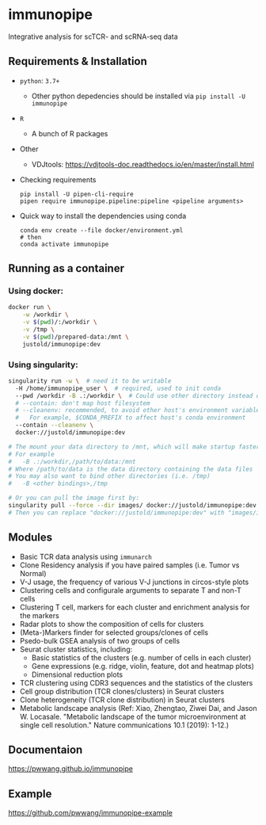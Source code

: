 # immunopipe

Integrative analysis for scTCR- and scRNA-seq data

## Requirements & Installation

- `python`: `3.7+`
    - Other python depedencies should be installed via `pip install -U immunopipe`

- `R`
    - A bunch of R packages

- Other
  - VDJtools: https://vdjtools-doc.readthedocs.io/en/master/install.html

- Checking requirements

  ```shell
  pip install -U pipen-cli-require
  pipen require immunopipe.pipeline:pipeline <pipeline arguments>
  ```

- Quick way to install the dependencies using conda
  ```shell
  conda env create --file docker/environment.yml
  # then
  conda activate immunopipe
  ```

## Running as a container

### Using docker:

```bash
docker run \
    -w /workdir \
    -v $(pwd)/:/workdir \
    -v /tmp \
    -v $(pwd)/prepared-data:/mnt \
    justold/immunopipe:dev
```

### Using singularity:

```bash
singularity run -w \  # need it to be writable
  -H /home/immunopipe_user \  # required, used to init conda
  --pwd /workdir -B .:/workdir \  # Could use other directory instead of "."
  # --contain: don't map host filesystem
  # --cleanenv: recommended, to avoid other host's environment variables to be used
  #   For example, $CONDA_PREFIX to affect host's conda environment
  --contain --cleanenv \
  docker://justold/immunopipe:dev

# The mount your data directory to /mnt, which will make startup faster
# For example
#   -B .:/workdir,/path/to/data:/mnt
# Where /path/to/data is the data directory containing the data files
# You may also want to bind other directories (i.e. /tmp)
#   -B <other bindings>,/tmp

# Or you can pull the image first by:
singularity pull --force --dir images/ docker://justold/immunopipe:dev
# Then you can replace "docker://justold/immunopipe:dev" with "images/immunopipe.sif"
```

## Modules

- Basic TCR data analysis using `immunarch`
- Clone Residency analysis if you have paired samples (i.e. Tumor vs Normal)
- V-J usage, the frequency of various V-J junctions in circos-style plots
- Clustering cells and configurale arguments to separate T and non-T cells
- Clustering T cell, markers for each cluster and enrichment analysis for the markers
- Radar plots to show the composition of cells for clusters
- (Meta-)Markers finder for selected groups/clones of cells
- Psedo-bulk GSEA analysis of two groups of cells
- Seurat cluster statistics, including:
  - Basic statistics of the clusters (e.g. number of cells in each cluster)
  - Gene expressions (e.g. ridge, violin, feature, dot and heatmap plots)
  - Dimensional reduction plots
- TCR clustering using CDR3 sequences and the statistics of the clusters
- Cell group distribution (TCR clones/clusters) in Seurat clusters
- Clone heterogeneity (TCR clone distribution) in Seurat clusters
- Metabolic landscape analysis (Ref: Xiao, Zhengtao, Ziwei Dai, and Jason W. Locasale. "Metabolic landscape of the tumor microenvironment at single cell resolution." Nature communications 10.1 (2019): 1-12.)

## Documentaion

https://pwwang.github.io/immunopipe

## Example

https://github.com/pwwang/immunopipe-example
